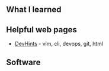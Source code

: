 ## What I learned


## Helpful web pages
- [DevHints](https://devhints.io/) - vim, cli, devops, git, html

## Software
